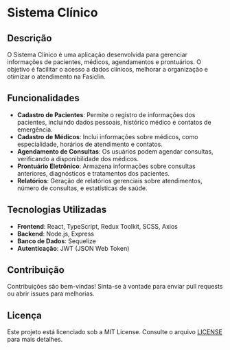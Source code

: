 # Sistema Clínico

## Descrição
O Sistema Clínico é uma aplicação desenvolvida para gerenciar informações de pacientes, médicos, agendamentos e prontuários. O objetivo é facilitar o acesso a dados clínicos, melhorar a organização e otimizar o atendimento na Fasiclin.

## Funcionalidades

- **Cadastro de Pacientes**: Permite o registro de informações dos pacientes, incluindo dados pessoais, histórico médico e contatos de emergência.
- **Cadastro de Médicos**: Inclui informações sobre médicos, como especialidade, horários de atendimento e contatos.
- **Agendamento de Consultas**: Os usuários podem agendar consultas, verificando a disponibilidade dos médicos.
- **Prontuário Eletrônico**: Armazena informações sobre consultas anteriores, diagnósticos e tratamentos dos pacientes.
- **Relatórios**: Geração de relatórios gerenciais sobre atendimentos, número de consultas, e estatísticas de saúde.

## Tecnologias Utilizadas

- **Frontend**: React, TypeScript, Redux Toolkit, SCSS, Axios
- **Backend**: Node.js, Express
- **Banco de Dados**: Sequelize
- **Autenticação**: JWT (JSON Web Token)


## Contribuição
Contribuições são bem-vindas! Sinta-se à vontade para enviar pull requests ou abrir issues para melhorias.

## Licença
Este projeto está licenciado sob a MIT License. Consulte o arquivo [LICENSE](./LICENSE) para mais detalhes.
